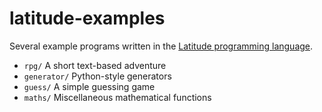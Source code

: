 
# latitude-examples

Several example programs written in
the
[Latitude programming language](https://github.com/Mercerenies/latitude).

 * `rpg/` A short text-based adventure
 * `generator/` Python-style generators
 * `guess/` A simple guessing game
 * `maths/` Miscellaneous mathematical functions
